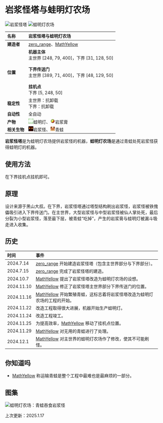 ﻿# **岩浆怪塔与蛙明灯农场**
![岩浆怪塔](images/magma_cube_tower.png)
![蛙明灯农场](images/froglight_farm.png)

|**名称**|**岩浆怪塔与蛙明灯农场**|
|:-|:-|
|**建造者**|[zero_range](?player/zero_range)、[MathYellow](?player/MathYellow)|
|**位置**|**机器主体**<br>主世界 <a class="coordinate">[248, 79, 400]</a>，下界 <a class="coordinate">[31, 128, 50]</a><br><br>**下界传送门**<br>主世界 <a class="coordinate">[389, 71, 400]</a>，下界 <a class="coordinate">[48, 129, 50]</a><br><br>**挂机点**<br>下界 <a class="coordinate">[5, 248, 50]</a>|
|**稳定性**|主世界：抗卸载<br>下界：抗卸载|
|**自动性**|全自动|
|**产物**|<img class="icon" src="icons/verdant_froglight.png"/>蛙明灯、<img class="icon" src="icons/magma_cream.png"/>岩浆膏|
|**相关生物**|<img class="icon" src="icons/magma_cube.png"/>岩浆怪、<img class="icon" src="icons/frog.png"/>青蛙|

**岩浆怪塔**是为蛙明灯农场提供岩浆怪的机器，**蛙明灯农场**是通过青蛙处死岩浆怪获得蛙明灯的机器。

## **使用方法**
在下界挂机点挂机即可。

## **原理**
设计来源于黑山大叔。在下界，岩浆怪塔通过塔型结构刷出岩浆怪，岩浆怪被铁傀儡吸引进入下界传送门。在主世界，大型岩浆怪与中型岩浆怪被仙人掌处死，最后分裂为小型岩浆怪，落至最下层，被青蛙“吃掉”，产生的岩浆膏与蛙明灯被漏斗吸走进入收集。

## **历史**
|时间|事件|
|:-|:-|
|2024.7.14|[zero_range](?player/zero_range) 开始建造岩浆怪塔（包含主世界部分与下界部分）。|
|2024.7.15|[zero_range](?player/zero_range) 完成了岩浆怪塔的建造。|
|2024.10.7|[MathYellow](?player/MathYellow) 提出了岩浆怪塔改造为蛙明灯农场的设想。|
|2024.11.10|[MathYellow](?player/MathYellow) 修正了岩浆怪塔主世界部分下界传送门的位置。|
|2024.11.16|[MathYellow](?player/MathYellow) 开始繁殖青蛙，这标志着将岩浆怪塔改造为蛙明灯农场的工程的开始。|
|2024.11.22|改造工程取得很大进展，机器开始生产蛙明灯。|
|2024.11.24|改造工程竣工。|
|2024.11.25|为提高效率，[MathYellow](?player/MathYellow) 移动了挂机点位置。|
|2024.11.29|[MathYellow](?player/MathYellow) 对无用的青蛙进行了处理。|
|2024.12.1|[MathYellow](?player/MathYellow) 对主世界的蛙明灯农场作了修改，使其不可能刷怪。|

## **你知道吗**
- [MathYellow](?player/MathYellow) 称运输青蛙是整个工程中最难也是最麻烦的一部分。

## **图集**
![蛙明灯农场：青蛙吞食岩浆怪](images/froglight_farm_1.png)

<p id="last_update">上次更新：2025.1.17</p>